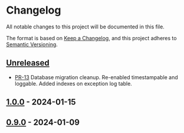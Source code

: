 # Changelog

All notable changes to this project will be documented in this file.

The format is based on [Keep a Changelog](https://keepachangelog.com/en/1.1.0/),
and this project adheres to [Semantic Versioning](https://semver.org/spec/v2.0.0.html).

## [Unreleased]

* [PR-13](https://github.com/itk-dev/hoeringsportal-getorganized/pull/13)
  Database migration cleanup.
  Re-enabled timestampable and loggable.
  Added indexes on exception log table.

## [1.0.0] - 2024-01-15

## [0.9.0] - 2024-01-09

[Unreleased]: https://github.com/itk-dev/hoeringsportal-getorganized/compare/1.0.0...HEAD
[1.0.0]: https://github.com/itk-dev/hoeringsportal-getorganized/compare/0.9.0...1.0.0
[0.9.0]: https://github.com/itk-dev/hoeringsportal-getorganized/releases/tag/0.9.0
